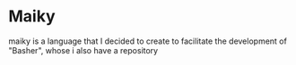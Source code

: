# Maiky
maiky is a language that I decided to create to facilitate the development of "Basher", whose i also have a repository
